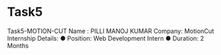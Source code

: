 # Task5
Task5-MOTION-CUT
Name : PILLI MANOJ KUMAR 
Company: MotionCut 
Internship Details: 
   ● Position: Web Development Intern 
   ● Duration: 2 Months
